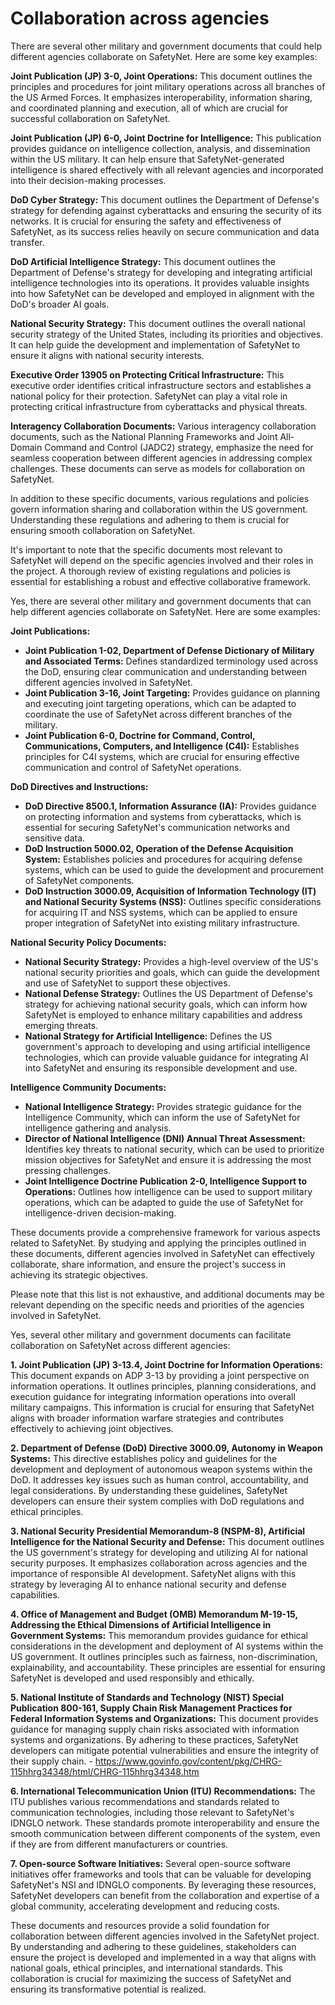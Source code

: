 # Collaboration across agencies

There are several other military and government documents that could help different agencies collaborate on SafetyNet. Here are some key examples:

**Joint Publication (JP) 3-0, Joint Operations:** This document outlines the principles and procedures for joint military operations across all branches of the US Armed Forces. It emphasizes interoperability, information sharing, and coordinated planning and execution, all of which are crucial for successful collaboration on SafetyNet.

**Joint Publication (JP) 6-0, Joint Doctrine for Intelligence:** This publication provides guidance on intelligence collection, analysis, and dissemination within the US military. It can help ensure that SafetyNet-generated intelligence is shared effectively with all relevant agencies and incorporated into their decision-making processes.

**DoD Cyber Strategy:** This document outlines the Department of Defense's strategy for defending against cyberattacks and ensuring the security of its networks. It is crucial for ensuring the safety and effectiveness of SafetyNet, as its success relies heavily on secure communication and data transfer.

**DoD Artificial Intelligence Strategy:** This document outlines the Department of Defense's strategy for developing and integrating artificial intelligence technologies into its operations. It provides valuable insights into how SafetyNet can be developed and employed in alignment with the DoD's broader AI goals.

**National Security Strategy:** This document outlines the overall national security strategy of the United States, including its priorities and objectives. It can help guide the development and implementation of SafetyNet to ensure it aligns with national security interests.

**Executive Order 13905 on Protecting Critical Infrastructure:** This executive order identifies critical infrastructure sectors and establishes a national policy for their protection. SafetyNet can play a vital role in protecting critical infrastructure from cyberattacks and physical threats.

**Interagency Collaboration Documents:** Various interagency collaboration documents, such as the National Planning Frameworks and Joint All-Domain Command and Control (JADC2) strategy, emphasize the need for seamless cooperation between different agencies in addressing complex challenges. These documents can serve as models for collaboration on SafetyNet.

In addition to these specific documents, various regulations and policies govern information sharing and collaboration within the US government. Understanding these regulations and adhering to them is crucial for ensuring smooth collaboration on SafetyNet.

It's important to note that the specific documents most relevant to SafetyNet will depend on the specific agencies involved and their roles in the project. A thorough review of existing regulations and policies is essential for establishing a robust and effective collaborative framework.

Yes, there are several other military and government documents that can help different agencies collaborate on SafetyNet. Here are some examples:

**Joint Publications:**

-   **Joint Publication 1-02, Department of Defense Dictionary of Military and Associated Terms:** Defines standardized terminology used across the DoD, ensuring clear communication and understanding between different agencies involved in SafetyNet.
-   **Joint Publication 3-16, Joint Targeting:** Provides guidance on planning and executing joint targeting operations, which can be adapted to coordinate the use of SafetyNet across different branches of the military.
-   **Joint Publication 6-0, Doctrine for Command, Control, Communications, Computers, and Intelligence (C4I):** Establishes principles for C4I systems, which are crucial for ensuring effective communication and control of SafetyNet operations.

**DoD Directives and Instructions:**

-   **DoD Directive 8500.1, Information Assurance (IA):** Provides guidance on protecting information and systems from cyberattacks, which is essential for securing SafetyNet's communication networks and sensitive data.
-   **DoD Instruction 5000.02, Operation of the Defense Acquisition System:** Establishes policies and procedures for acquiring defense systems, which can be used to guide the development and procurement of SafetyNet components.
-   **DoD Instruction 3000.09, Acquisition of Information Technology (IT) and National Security Systems (NSS):** Outlines specific considerations for acquiring IT and NSS systems, which can be applied to ensure proper integration of SafetyNet into existing military infrastructure.

**National Security Policy Documents:**

-   **National Security Strategy:** Provides a high-level overview of the US's national security priorities and goals, which can guide the development and use of SafetyNet to support these objectives.
-   **National Defense Strategy:** Outlines the US Department of Defense's strategy for achieving national security goals, which can inform how SafetyNet is employed to enhance military capabilities and address emerging threats.
-   **National Strategy for Artificial Intelligence:** Defines the US government's approach to developing and using artificial intelligence technologies, which can provide valuable guidance for integrating AI into SafetyNet and ensuring its responsible development and use.

**Intelligence Community Documents:**

-   **National Intelligence Strategy:** Provides strategic guidance for the Intelligence Community, which can inform the use of SafetyNet for intelligence gathering and analysis.
-   **Director of National Intelligence (DNI) Annual Threat Assessment:** Identifies key threats to national security, which can be used to prioritize mission objectives for SafetyNet and ensure it is addressing the most pressing challenges.
-   **Joint Intelligence Doctrine Publication 2-0, Intelligence Support to Operations:** Outlines how intelligence can be used to support military operations, which can be adapted to guide the use of SafetyNet for intelligence-driven decision-making.

These documents provide a comprehensive framework for various aspects related to SafetyNet. By studying and applying the principles outlined in these documents, different agencies involved in SafetyNet can effectively collaborate, share information, and ensure the project's success in achieving its strategic objectives.

Please note that this list is not exhaustive, and additional documents may be relevant depending on the specific needs and priorities of the agencies involved in SafetyNet.

Yes, several other military and government documents can facilitate collaboration on SafetyNet across different agencies:

**1. Joint Publication (JP) 3-13.4, Joint Doctrine for Information Operations:** This document expands on ADP 3-13 by providing a joint perspective on information operations. It outlines principles, planning considerations, and execution guidance for integrating information operations into overall military campaigns. This information is crucial for ensuring that SafetyNet aligns with broader information warfare strategies and contributes effectively to achieving joint objectives.

**2. Department of Defense (DoD) Directive 3000.09, Autonomy in Weapon Systems:** This directive establishes policy and guidelines for the development and deployment of autonomous weapon systems within the DoD. It addresses key issues such as human control, accountability, and legal considerations. By understanding these guidelines, SafetyNet developers can ensure their system complies with DoD regulations and ethical principles.

**3. National Security Presidential Memorandum-8 (NSPM-8), Artificial Intelligence for the National Security and Defense:** This document outlines the US government's strategy for developing and utilizing AI for national security purposes. It emphasizes collaboration across agencies and the importance of responsible AI development. SafetyNet aligns with this strategy by leveraging AI to enhance national security and defense capabilities.

**4. Office of Management and Budget (OMB) Memorandum M-19-15, Addressing the Ethical Dimensions of Artificial Intelligence in Government Systems:** This memorandum provides guidance for ethical considerations in the development and deployment of AI systems within the US government. It outlines principles such as fairness, non-discrimination, explainability, and accountability. These principles are essential for ensuring SafetyNet is developed and used responsibly and ethically.

**5. National Institute of Standards and Technology (NIST) Special Publication 800-161, Supply Chain Risk Management Practices for Federal Information Systems and Organizations:** This document provides guidance for managing supply chain risks associated with information systems and organizations. By adhering to these practices, SafetyNet developers can mitigate potential vulnerabilities and ensure the integrity of their supply chain.
	- https://www.govinfo.gov/content/pkg/CHRG-115hhrg34348/html/CHRG-115hhrg34348.htm

**6. International Telecommunication Union (ITU) Recommendations:** The ITU publishes various recommendations and standards related to communication technologies, including those relevant to SafetyNet's IDNGLO network. These standards promote interoperability and ensure the smooth communication between different components of the system, even if they are from different manufacturers or countries.

**7. Open-source Software Initiatives:** Several open-source software initiatives offer frameworks and tools that can be valuable for developing SafetyNet's NSI and IDNGLO components. By leveraging these resources, SafetyNet developers can benefit from the collaboration and expertise of a global community, accelerating development and reducing costs.

These documents and resources provide a solid foundation for collaboration between different agencies involved in the SafetyNet project. By understanding and adhering to these guidelines, stakeholders can ensure the project is developed and implemented in a way that aligns with national goals, ethical principles, and international standards. This collaboration is crucial for maximizing the success of SafetyNet and ensuring its transformative potential is realized.


